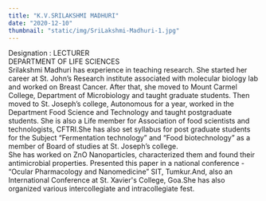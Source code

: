 ```yaml
---
title: "K.V.SRILAKSHMI MADHURI"
date: "2020-12-10"
thumbnail: "static/img/SriLakshmi-Madhuri-1.jpg"
---
```


Designation : LECTURER  
DEPARTMENT OF LIFE SCIENCES  
Srilakshmi Madhuri has experience in teaching research. She started her career at St. John’s Research institute associated with molecular biology lab and worked on Breast Cancer. After that, she moved to Mount Carmel College, Department of Microbiology and taught graduate students. Then moved to St. Joseph’s college, Autonomous for a year, worked in the Department Food Science and Technology and taught postgraduate students. She is also a Life member for Association of food scientists and technologists, CFTRI.She has also set syllabus for post graduate students for the Subject “Fermentation technology” and “Food biotechnology” as a member of Board of studies at St. Joseph’s college.  
She has worked on ZnO Nanoparticles, characterized them and found their antimicrobial properties. Presented this paper in a national conference - “Ocular Pharmacology and Nanomedicine” SIT, Tumkur.And, also an International Conference at St. Xavier's College, Goa.She has also organized various intercollegiate and intracollegiate fest.
